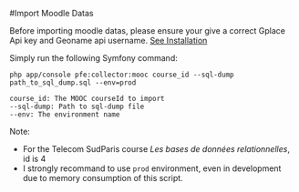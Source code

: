 #Import Moodle Datas

Before importing moodle datas, please ensure your give a correct Gplace Api key and Geoname api username. [See Installation](index.mkd)

Simply run the following Symfony command:

    php app/console pfe:collector:mooc course_id --sql-dump path_to_sql_dump.sql --env=prod
    
    course_id: The MOOC courseId to import
    --sql-dump: Path to sql-dump file
    --env: The environment name
    
Note: 

- For the Telecom SudParis course _Les bases de données relationnelles_, id is 4
- I strongly recommand to use `prod` environment, even in development due to memory consumption of this script.